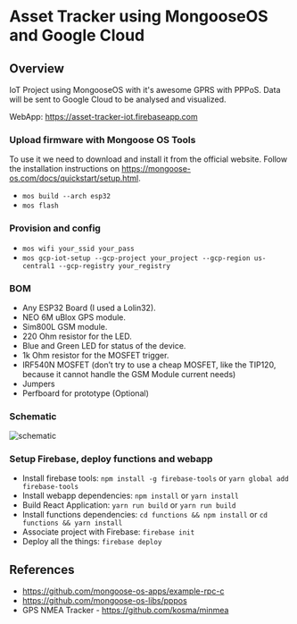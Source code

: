 # Asset Tracker using MongooseOS and Google Cloud

## Overview

IoT Project using MongooseOS with it's awesome GPRS with PPPoS. Data will be sent to Google Cloud to be analysed and visualized.

WebApp: https://asset-tracker-iot.firebaseapp.com

### Upload firmware with Mongoose OS Tools

To use it we need to download and install it from the official website. Follow the installation instructions on https://mongoose-os.com/docs/quickstart/setup.html.

* `mos build --arch esp32`
* `mos flash`

### Provision and config

* `mos wifi your_ssid your_pass`
* `mos gcp-iot-setup --gcp-project your_project --gcp-region us-central1 --gcp-registry your_registry`

### BOM

* Any ESP32 Board (I used a Lolin32).
* NEO 6M uBlox GPS module.
* Sim800L GSM module.
* 220 Ohm resistor for the LED.
* Blue and Green LED for status of the device.
* 1k Ohm resistor for the MOSFET trigger.
* IRF540N MOSFET (don’t try to use a cheap MOSFET, like the TIP120, because it cannot handle the GSM Module current needs)
* Jumpers
* Perfboard for prototype (Optional)

### Schematic

![schematic](https://raw.githubusercontent.com/alvarowolfx/asset-tracker-gcp-mongoose-os/master/schematic/AssetTracker.png)

### Setup Firebase, deploy functions and webapp

* Install firebase tools: `npm install -g firebase-tools` or `yarn global add firebase-tools`
* Install webapp dependencies: `npm install` or `yarn install`
* Build React Application: `yarn run build` or `yarn run build`
* Install functions dependencies: `cd functions && npm install` or `cd functions && yarn install`
* Associate project with Firebase: `firebase init`
* Deploy all the things: `firebase deploy`

## References

* https://github.com/mongoose-os-apps/example-rpc-c
* https://github.com/mongoose-os-libs/pppos
* GPS NMEA Tracker - https://github.com/kosma/minmea
